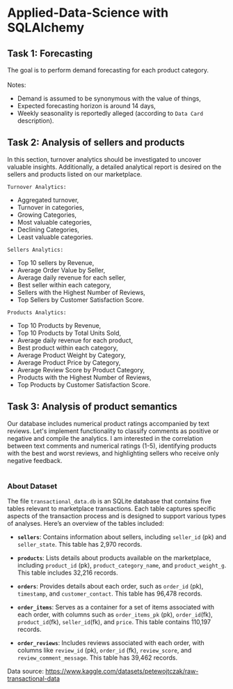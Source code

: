 # Applied-Data-Science with SQLAlchemy

## Task 1: Forecasting<br>
The goal is to perform demand forecasting for each product category.<br><br>
Notes:
* Demand is assumed to be synonymous with the value of things,
* Expected forecasting horizon is around 14 days,
* Weekly seasonality is reportedly alleged (according to `Data Card` description).

## Task 2: Analysis of sellers and products<br>
In this section, turnover analytics should be investigated to uncover valuable insights. Additionally, a detailed analytical report is desired on the sellers and products listed on our marketplace.<br>

`Turnover Analytics:` <br>
* Aggregated turnover,
* Turnover in categories,
* Growing Categories,
* Most valuable categories,
* Declining Categories,
* Least valuable categories.<br>

`Sellers Analytics:` <br>
* Top 10 sellers by Revenue,
* Average Order Value by Seller,
* Average daily revenue for each seller,
* Best seller within each category,
* Sellers with the Highest Number of Reviews,
* Top Sellers by Customer Satisfaction Score.<br>

`Products Analytics:` <br>
* Top 10 Products by Revenue,
* Top 10 Products by Total Units Sold,
* Average daily revenue for each product,
* Best product within each category,
* Average Product Weight by Category,
* Average Product Price by Category,
* Average Review Score by Product Category,
* Products with the Highest Number of Reviews,
* Top Products by Customer Satisfaction Score.

## Task 3: Analysis of product semantics<br>
Our database includes numerical product ratings accompanied by text reviews. Let's implement functionality to classify comments as positive or negative and compile the analytics. I am interested in the correlation between text comments and numerical ratings (1-5), identifying products with the best and worst reviews, and highlighting sellers who receive only negative feedback.<br><br>

### About Dataset 
The file `transactional_data.db` is an SQLite database that contains five tables relevant to marketplace transactions. Each table captures specific aspects of the transaction process and is designed to support various types of analyses. Here’s an overview of the tables included:

- **`sellers`**: Contains information about sellers, including `seller_id` (pk) and `seller_state`. This table has 2,970 records.
  
- **`products`**: Lists details about products available on the marketplace, including `product_id` (pk), `product_category_name`, and `product_weight_g`. This table includes 32,216 records.

- **`orders`**: Provides details about each order, such as `order_id` (pk), `timestamp`, and `customer_contact`. This table has 96,478 records.

- **`order_items`**: Serves as a container for a set of items associated with each order, with columns such as `order_items_pk` 
(pk), `order_id`(fk), `product_id`(fk), `seller_id`(fk), and `price`. This table contains 110,197 records.

- **`order_reviews`**: Includes reviews associated with each order, with columns like `review_id` (pk), `order_id` (fk), `review_score`, and `review_comment_message`. This table has 39,462 records.

Data source: https://www.kaggle.com/datasets/petewojtczak/raw-transactional-data
